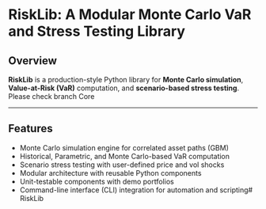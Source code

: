 # RiskLib: A Modular Monte Carlo VaR and Stress Testing Library

## Overview

**RiskLib** is a production-style Python library for **Monte Carlo simulation**, **Value-at-Risk (VaR)** computation, and **scenario-based stress testing**.  
Please check branch Core


---

## Features

- Monte Carlo simulation engine for correlated asset paths (GBM)
- Historical, Parametric, and Monte Carlo-based VaR computation
- Scenario stress testing with user-defined price and vol shocks
- Modular architecture with reusable Python components
- Unit-testable components with demo portfolios
- Command-line interface (CLI) integration for automation and scripting# RiskLib
